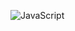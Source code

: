 ![JavaScript](https://img.shields.io/badge/JavaScript-F7DF1E?style=flat-square&logo=JavaScript&logoColor=white)
